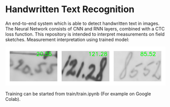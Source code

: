 # Handwritten Text Recognition

An end-to-end system which is able to detect handwritten text in images. The Neural Network consists of CNN and RNN layers, combined
with a CTC loss function. This repository is intended to interpret measurements on field sketches. Measurement interpretation using trained model:

![Measurement](images/interpretations.png)

Training can be started from train/train.ipynb (For example on Google Colab).
